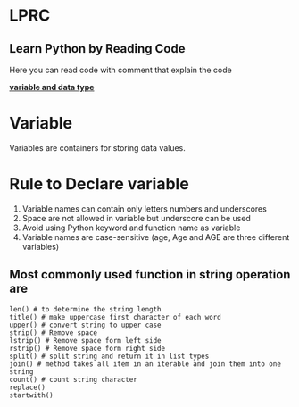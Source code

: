 # LPRC
## Learn Python by Reading Code

Here you can read code with comment that explain the code 
 
**[variable and data type](/variable.py)**

Variable
=========================
Variables are containers for storing data values.

Rule to Declare variable
=========================
1) Variable names can contain only letters numbers and underscores
2) Space are not allowed in variable but underscore can be used
3) Avoid using Python keyword and function name as variable
4) Variable names are case-sensitive (age, Age and AGE are three different variables)

## Most commonly used function in string operation are    
    len() # to determine the string length
    title() # make uppercase first character of each word
    upper() # convert string to upper case
    strip() # Remove space 
    lstrip() # Remove space form left side
    rstrip() # Remove space form right side
    split() # split string and return it in list types
    join() # method takes all item in an iterable and join them into one string
    count() # count string character
    replace()
    startwith()
    
    